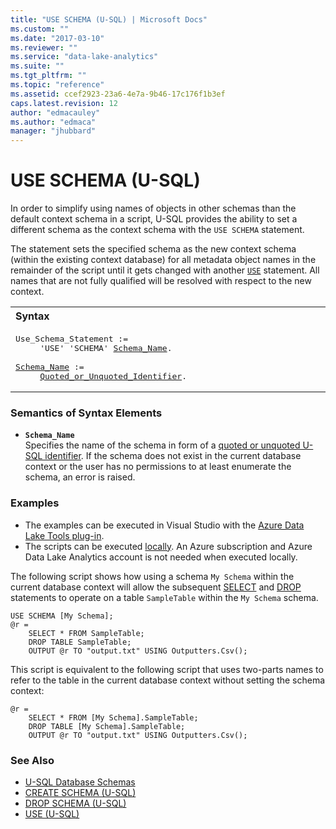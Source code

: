 ```yaml
---
title: "USE SCHEMA (U-SQL) | Microsoft Docs"
ms.custom: ""
ms.date: "2017-03-10"
ms.reviewer: ""
ms.service: "data-lake-analytics"
ms.suite: ""
ms.tgt_pltfrm: ""
ms.topic: "reference"
ms.assetid: ccef2923-23a6-4e7a-9b46-17c176f1b3ef
caps.latest.revision: 12
author: "edmacauley"
ms.author: "edmaca"
manager: "jhubbard"
---
```

# USE SCHEMA (U-SQL)
In order to simplify using names of objects in other schemas than the default context schema in a script, U-SQL provides the ability to set a different schema as the context schema with the `USE SCHEMA` statement.  
  
The statement sets the specified schema as the new context schema (within the existing context database) for all metadata object names in the remainder of the script until it gets changed with another [`USE`](u-sql-metadata-object-naming-and-name-contexts.md) statement. All names that are not fully qualified will be resolved with respect to the new context.  
  
<table><th align="left">Syntax</th><tr><td><pre>
Use_Schema_Statement :=                                                                                  
     'USE' 'SCHEMA' <a href="#s_name">Schema_Name</a>.<br />
<a href="#s_name">Schema_Name</a> :=  
     <a href="u-sql-identifiers.md">Quoted_or_Unquoted_Identifier</a>.
</pre></td></tr></table>

### Semantics of Syntax Elements    
-   <a name="s_name"></a>**`Schema_Name`**  
    Specifies the name of the schema in form of a [quoted or unquoted U-SQL identifier](u-sql-identifiers.md). If the schema does not exist in the current database context or the user has no permissions to at least enumerate the schema, an error is raised.  
  
### Examples  
- The examples can be executed in Visual Studio with the [Azure Data Lake Tools plug-in](https://www.microsoft.com/download/details.aspx?id=49504).  
- The scripts can be executed [locally](https://docs.microsoft.com/azure/data-lake-analytics/data-lake-analytics-data-lake-tools-get-started#run-u-sql-locally).  An Azure subscription and Azure Data Lake Analytics account is not needed when executed locally.

The following script shows how using a schema `My Schema` within the current database context will allow the subsequent [SELECT](select-expression-u-sql.md) and [DROP](drop-table-u-sql.md) statements to operate on a table `SampleTable` within the `My Schema` schema.  
```  
USE SCHEMA [My Schema];  
@r = 
    SELECT * FROM SampleTable;  
    DROP TABLE SampleTable;  
    OUTPUT @r TO "output.txt" USING Outputters.Csv();  
```  
This script is equivalent to the following script that uses two-parts names to refer to the table in the current database context without setting the schema context:  
```  
@r = 
    SELECT * FROM [My Schema].SampleTable;  
    DROP TABLE [My Schema].SampleTable;  
    OUTPUT @r TO "output.txt" USING Outputters.Csv();  
```
  
### See Also    
* [U-SQL Database Schemas](u-sql-database-schemas.md)
* [CREATE SCHEMA (U-SQL)](create-schema-u-sql.md)
* [DROP SCHEMA (U-SQL)](drop-schema-u-sql.md)
* [USE (U-SQL)](u-sql-metadata-object-naming-and-name-contexts.md)
